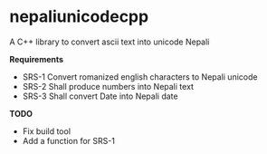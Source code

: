 # nepaliunicodecpp
A C++ library to convert ascii text into unicode Nepali

**Requirements**
- SRS-1 Convert romanized english characters to Nepali unicode
- SRS-2 Shall produce numbers into Nepali text
- SRS-3 Shall convert Date into Nepali date

**TODO**
- Fix build tool
- Add a function for SRS-1
